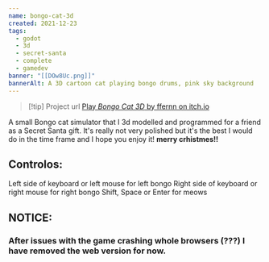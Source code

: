 ```yaml
---
name: bongo-cat-3d
created: 2021-12-23
tags:
  - godot
  - 3d
  - secret-santa
  - complete
  - gamedev
banner: "[[DOw8Uc.png]]"
bannerAlt: A 3D cartoon cat playing bongo drums, pink sky background
---
```

> [!tip] Project url
> [Play *Bongo Cat 3D* by ffernn on itch.io](https://ffernn.itch.io/bongo-cat-3d)

A small Bongo cat simulator that I 3d modelled and programmed for a friend as a Secret Santa gift.
It's really not very polished but it's the best I would do in the time frame and I hope you enjoy it!
**merry crhistmes!!**
## Controlos:
Left side of keyboard or left mouse for left bongo
Right side of keyboard or right mouse for right bongo
Shift, Space or Enter for meows
## NOTICE:
### After issues with the game crashing whole browsers (???) I have removed the web version for now.